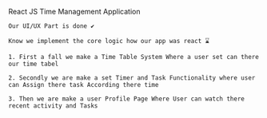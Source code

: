 React JS Time Management Application

```
Our UI/UX Part is done ✔️
```

```
Know we implement the core logic how our app was react ⌛
```

```
1. First a fall we make a Time Table System Where a user set can there our time tabel
```

```
2. Secondly we are make a set Timer and Task Functionality where user can Assign there task According there time
```

```
3. Then we are make a user Profile Page Where User can watch there recent activity and Tasks
```